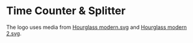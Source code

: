 # Time Counter & Splitter

The logo uses media from [Hourglass modern.svg](https://commons.wikimedia.org/wiki/File:Hourglass_modern.svg) and [Hourglass modern 2.svg](https://commons.wikimedia.org/wiki/File:Hourglass_modern_2.svg).
